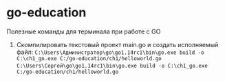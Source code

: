 # go-education

Полезные команды для терминала при работе с GO
1) Скомпилировать текстовый проект main.go и создать
исполняемый файл:
`C:\Users\Администратор\go\go1.14rc1\bin\go.exe build -o C:\ch1_go.exe C:/go-education/ch1/helloworld.go`
`C:\Users\Сергей\go\go1.14rc1\bin\go.exe build -o C:\ch1_go.exe C:/go-education/ch1/helloworld.go`
